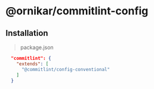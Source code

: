 # @ornikar/commitlint-config

## Installation

> package.json

```json
  "commitlint": {
    "extends": [
      "@commitlint/config-conventional"
    ]
  }
  ```
